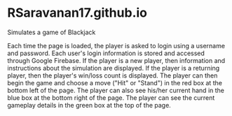 # RSaravanan17.github.io

Simulates a game of Blackjack

Each time the page is loaded, the player is asked to login using a username and password. Each user's login information is stored and accessed through Google Firebase. If the player is a new player, then information and instructions about the simulation are displayed. If the player is a returning player, then the player's win/loss count is displayed. The player can then begin the game and choose a move ("Hit" or "Stand") in the red box at the bottom left of the page. The player can also see his/her current hand in the blue box at the bottom right of the page. The player can see the current gameplay details in the green box at the top of the page.
